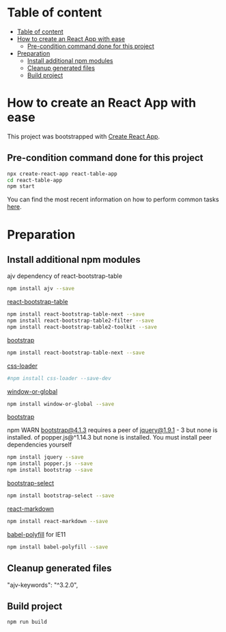 # Table of content

- [Table of content](#table-of-content)
- [How to create an React App with ease](#how-to-create-an-react-app-with-ease)
    - [Pre-condition command done for this project](#pre-condition-command-done-for-this-project)
- [Preparation](#preparation)
    - [Install additional npm modules](#install-additional-npm-modules)
    - [Cleanup generated files](#cleanup-generated-files)
    - [Build project](#build-project)


# How to create an React App with ease

This project was bootstrapped with [Create React App](https://github.com/facebookincubator/create-react-app).

## Pre-condition command done for this project

```sh
npx create-react-app react-table-app
cd react-table-app
npm start
```

You can find the most recent information on how to perform common tasks [here](https://github.com/facebookincubator/create-react-app/blob/master/packages/react-scripts/template/README.md).


# Preparation

## Install additional npm modules

ajv dependency of react-bootstrap-table

```sh
npm install ajv --save
```

[react-bootstrap-table](https://react-bootstrap-table.github.io/react-bootstrap-table2)

```sh
npm install react-bootstrap-table-next --save
npm install react-bootstrap-table2-filter --save
npm install react-bootstrap-table2-toolkit --save
```
[bootstrap](https://www.npmjs.com/package/bootstrap)

```sh
npm install react-bootstrap-table-next --save
```

[css-loader](https://github.com/webpack-contrib/css-loader)

```sh
#npm install css-loader --save-dev
```

[window-or-global](https://www.npmjs.com/package/window-or-global)

```sh
npm install window-or-global --save
```

[bootstrap](https://www.npmjs.com/package/bootstrap)

npm WARN bootstrap@4.1.3 requires a peer 
of jquery@1.9.1 - 3 but none is installed.
of popper.js@^1.14.3 but none is installed. 
You must install peer dependencies yourself

```sh
npm install jquery --save
npm install popper.js --save
npm install bootstrap --save
```

[bootstrap-select](https://www.npmjs.com/package/bootstrap-select)

```sh
npm install bootstrap-select --save
```

[react-markdown](https://github.com/rexxars/react-markdown)

```sh
npm install react-markdown --save
```

[babel-polyfill](https://babeljs.io/docs/en/babel-polyfill) for IE11

```sh
npm install babel-polyfill --save
```

## Cleanup generated files

"ajv-keywords": "^3.2.0",

## Build project

```sh
npm run build
```